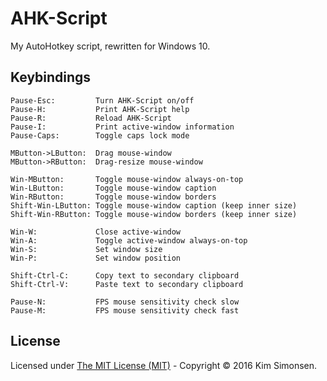 # AHK-Script
My AutoHotkey script, rewritten for Windows 10.

## Keybindings
	Pause-Esc:         Turn AHK-Script on/off
	Pause-H:           Print AHK-Script help
	Pause-R:           Reload AHK-Script
	Pause-I:           Print active-window information
	Pause-Caps:        Toggle caps lock mode

	MButton->LButton:  Drag mouse-window
	MButton->RButton:  Drag-resize mouse-window

	Win-MButton:       Toggle mouse-window always-on-top
	Win-LButton:       Toggle mouse-window caption
	Win-RButton:       Toggle mouse-window borders
	Shift-Win-LButton: Toggle mouse-window caption (keep inner size)
	Shift-Win-RButton: Toggle mouse-window borders (keep inner size)

	Win-W:             Close active-window
	Win-A:             Toggle active-window always-on-top
	Win-S:             Set window size
	Win-P:             Set window position

	Shift-Ctrl-C:      Copy text to secondary clipboard
	Shift-Ctrl-V:      Paste text to secondary clipboard

	Pause-N:           FPS mouse sensitivity check slow
	Pause-M:           FPS mouse sensitivity check fast

## License
Licensed under [The MIT License (MIT)](https://opensource.org/licenses/MIT) - Copyright &copy; 2016 Kim Simonsen.

